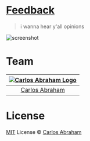 # [Feedback](https://feedback.abranhe.com)

> i wanna hear y'all opinions

![screenshot](https://cdn.abraham.gq/projects/feedback/screenshot.png)

# Team

|[![Carlos Abraham Logo](https://avatars3.githubusercontent.com/u/21347264?s=50&v=4)](https://abranhe.com)|
| :-: |
| [Carlos Abraham](https://github.com/abranhe) |

# License

[MIT](https://github.com/abranhe/feedback/blob/master/LICENSE) License © [Carlos Abraham](https://github.com/abranhe/)
